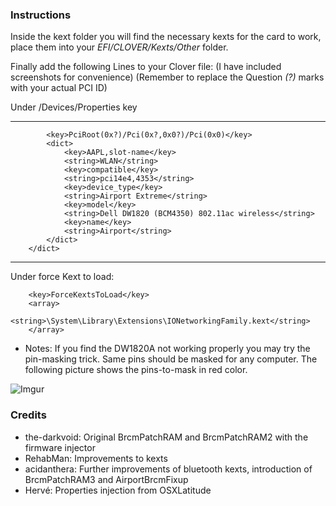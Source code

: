 ### Instructions

Inside the kext folder you will find the necessary kexts for the card to work, place them into your *EFI/CLOVER/Kexts/Other* folder.

Finally add the following Lines to your Clover file:
(I have included screenshots for convenience)
(Remember to replace the Question *(?)* marks with your actual PCI ID)


Under /Devices/Properties key
***



			<key>PciRoot(0x?)/Pci(0x?,0x0?)/Pci(0x0)</key>
			<dict>
				<key>AAPL,slot-name</key>
				<string>WLAN</string>
				<key>compatible</key>
				<string>pci14e4,4353</string>
				<key>device_type</key>
				<string>Airport Extreme</string>
				<key>model</key>
				<string>Dell DW1820 (BCM4350) 802.11ac wireless</string>
				<key>name</key>
				<string>Airport</string>
			</dict>
		</dict>

***


Under force Kext to load:

		<key>ForceKextsToLoad</key>
		<array>
			<string>\System\Library\Extensions\IONetworkingFamily.kext</string>
		</array>
		
* Notes: If you find the DW1820A not working properly you may try the pin-masking trick. Same pins should be masked for any computer. The following picture shows the pins-to-mask in red color.

![Imgur](https://i.imgur.com/kof6tzz.png)
		
### Credits

* the-darkvoid: Original BrcmPatchRAM and BrcmPatchRAM2 with the firmware injector
* RehabMan: Improvements to kexts
* acidanthera: Further improvements of bluetooth kexts, introduction of BrcmPatchRAM3 and AirportBrcmFixup
* Hervé: Properties injection from OSXLatitude

